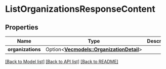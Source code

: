 # ListOrganizationsResponseContent

## Properties

Name | Type | Description | Notes
------------ | ------------- | ------------- | -------------
**organizations** | Option<[**Vec<models::OrganizationDetail>**](OrganizationDetail.md)> |  | [optional]

[[Back to Model list]](../README.md#documentation-for-models) [[Back to API list]](../README.md#documentation-for-api-endpoints) [[Back to README]](../README.md)


